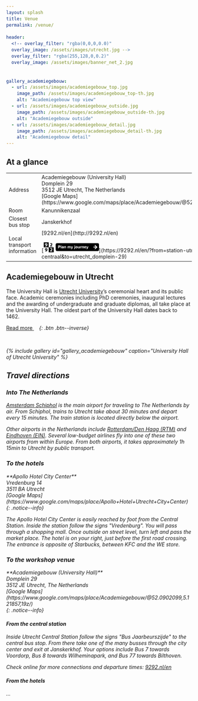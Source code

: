 ```yaml
---
layout: splash
title: Venue
permalink: /venue/

header:
  <!-- overlay_filter: "rgba(0,0,0,0.0)"
  overlay_image: /assets/images/utrecht.jpg -->
  overlay_filter: "rgba(255,128,0,0.2)"
  overlay_image: /assets/images/banner_net_2.jpg


gallery_academiegebouw:
  - url: /assets/images/academiegebouw_top.jpg
    image_path: /assets/images/academiegebouw_top-th.jpg
    alt: "Academiegebouw top view"
  - url: /assets/images/academiegebouw_outside.jpg
    image_path: /assets/images/academiegebouw_outside-th.jpg
    alt: "Academiegebouw outside"
  - url: /assets/images/academiegebouw_detail.jpg
    image_path: /assets/images/academiegebouw_detail-th.jpg
    alt: "Academiegebouw detail"
---
```


## At a glance

<table>
  <colgroup>
    <col width="20%" />
    <col width="80%" />
  </colgroup>
  <tbody>
    <tr>
      <td markdown="span">Address</td>
      <td markdown="span">
        Academiegebouw (University Hall)<br/>
        Domplein 29<br/>
        3512 JE Utrecht, The Netherlands<br/>
        [Google Maps](https://www.google.com/maps/place/Academiegebouw/@52.0902099,5.121857,19z/)
      </td>
    </tr>
    <tr>
      <td markdown="span">Room</td>
      <td markdown="span">Kanunnikenzaal</td>
    </tr>
    <tr>
      <td markdown="span">Closest bus stop</td>
      <td markdown="span">Janskerkhof</td>
    </tr>
    <tr>
      <td markdown="span">Local transport information</td>
      <td markdown="span">
        [9292.nl/en](http://9292.nl/en)<br/><br/>
        [<img src="/assets/images/9292_button_planner.png" style="width: 150px;" />](https://9292.nl/en/?from=station-utrecht-centraal&to=utrecht_domplein-29)
      </td>
    </tr>
  </tbody>
</table>


## Academiegebouw in Utrecht

The University Hall is [Utrecht University](https://www.uu.nl/en)’s ceremonial heart and its public face. Academic ceremonies including PhD ceremonies, inaugural lectures and the awarding of undergraduate and graduate diplomas, all take place at the University Hall. The oldest part of the University Hall dates back to 1462.

[Read more <i class="fa fa-external-link" aria-hidden="true" style="margin-left: 0.5em;"/>](https://www.uu.nl/en/organisation/utrecht-university-hall/about-the-university-hall){: .btn .btn--inverse}

{% include gallery id="gallery_academiegebouw" caption="University Hall of Utrecht University" %}



## Travel directions

### Into The Netherlands

[Amsterdam Schiphol](https://www.schiphol.nl/en) is the main airport for traveling to The Netherlands by air. From Schiphol, trains to Utrecht take about 30 minutes and depart every 15 minutes. The train station is located directly below the airport.

Other airports in the Netherlands include [Rotterdam/Den Haag (RTM)](https://www.rotterdamthehagueairport.nl/en) and [Eindhoven (EIN)](https://www.eindhovenairport.nl/en). Several low-budget airlines fly into one of these two airports from within Europe. From both airports, it takes approximately 1h 15min to Utrecht by public transport.

### To the hotels

<div markdown="span">
    **Apollo Hotel City Center**<br/>
    Vredenburg 14<br/>
    3511 BA Utrecht<br/>
    [Google Maps](https://www.google.com/maps/place/Apollo+Hotel+Utrecht+City+Center)
</div>{: .notice--info}

The Apollo Hotel City Center is easily reached by foot from the Central Station. Inside the station follow the signs "Vredenburg". You will pass through a shopping mall. Once outside on street level, turn left and pass the market place. The hotel is on your right, just before the first road crossing. The entrance is opposite of Starbucks, between KFC and the WE store.

### To the workshop venue

<div markdown="span">
    **Academiegebouw (University Hall)**<br/>
    Domplein 29<br/>
    3512 JE Utrecht, The Netherlands<br/>
    [Google Maps](https://www.google.com/maps/place/Academiegebouw/@52.0902099,5.121857,19z/)
</div>{: .notice--info}

#### From the central station

Inside Utrecht Central Station follow the signs "Bus Jaarbeurszijde" to the central bus stop. From there take one of the many busses through the city center and exit at *Janskerkhof*. Your options include Bus 7 towards *Voordorp*, Bus 8 towards *Wilheminapark*, and Bus 77 towards *Bilthoven*.

Check online for more connections and departure times: [9292.nl/en](http://9292.nl/en)

#### From the hotels

...